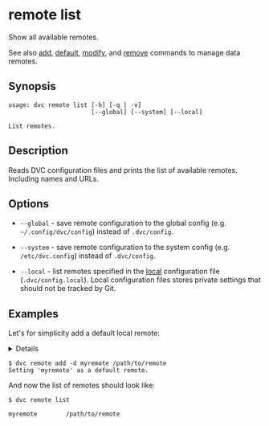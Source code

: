 # remote list

Show all available remotes.

See also [add](/doc/commands-reference/remote-add),
[default](/doc/commands-reference/remote-default),
[modify](/doc/commands-reference/remote-modify), and
[remove](/doc/commands-reference/remote-remove) commands to manage data remotes.

## Synopsis

```usage
usage: dvc remote list [-h] [-q | -v]
                       [--global] [--system] [--local]

List remotes.
```

## Description

Reads DVC configuration files and prints the list of available remotes.
Including names and URLs.

## Options

- `--global` - save remote configuration to the global config (e.g.
  `~/.config/dvc/config`) instead of `.dvc/config`.

- `--system` - save remote configuration to the system config (e.g.
  `/etc/dvc.config`) instead of `.dvc/config`.

- `--local` - list remotes specified in the
  [local](/doc/user-guide/dvc-files-and-directories) configuration file
  (`.dvc/config.local`). Local configuration files stores private settings that
  should not be tracked by Git.

## Examples

Let's for simplicity add a default local remote:

<details>

### What is a "local remote" ?

While the term may seem contradictory, it doesn't have to be. The "local" part
refers to the machine where the project is stored, so it can be any directory
accessible to the same system. The "remote" part refers specifically to the
project/repository itself.

</details>

```dvc
$ dvc remote add -d myremote /path/to/remote
Setting 'myremote' as a default remote.
```

And now the list of remotes should look like:

```dvc
$ dvc remote list

myremote        /path/to/remote
```

